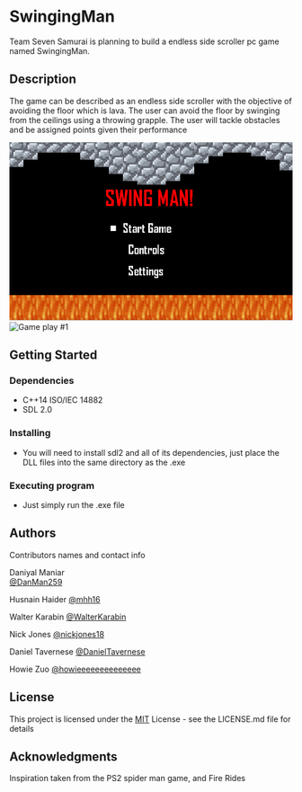 # SwingingMan

Team Seven Samurai is planning to build a endless side scroller pc game named SwingingMan. 

## Description

The game can be described as an endless side scroller with the objective of avoiding the floor which is lava. The user can avoid the floor by swinging from the ceilings using a throwing grapple. The user will tackle obstacles and be assigned points given their performance

![Start Screen](https://raw.githubusercontent.com/DanMan259/SwingMan/master/gamePlayExamples/startScreenAnimation.gif)
![Game play #1](/DanMan259/SwingMan/blob/master/gamePlayExamples/gamePlay1.gif?raw=true)
## Getting Started

### Dependencies

* C++14 ISO/IEC 14882
* SDL 2.0

### Installing

* You will need to install sdl2 and all of its dependencies, just place the DLL files into the same directory as the .exe

### Executing program

* Just simply run the .exe file

## Authors

Contributors names and contact info

Daniyal Maniar  
[@DanMan259](https://github.com/DanMan259)

Husnain Haider
[@mhh16](https://github.com/mhh16)

Walter Karabin
[@WalterKarabin](https://github.com/walterkarabin)

Nick Jones
[@nickjones18](https://github.com/nickjones18)

Daniel Tavernese
[@DanielTavernese](https://github.com/DanielTavernese)

Howie Zuo
[@howieeeeeeeeeeeeee](https://github.com/HanyuZuo)


## License

This project is licensed under the [MIT](https://en.wikipedia.org/wiki/MIT_License) License - see the LICENSE.md file for details

## Acknowledgments

Inspiration taken from the PS2 spider man game, and Fire Rides
